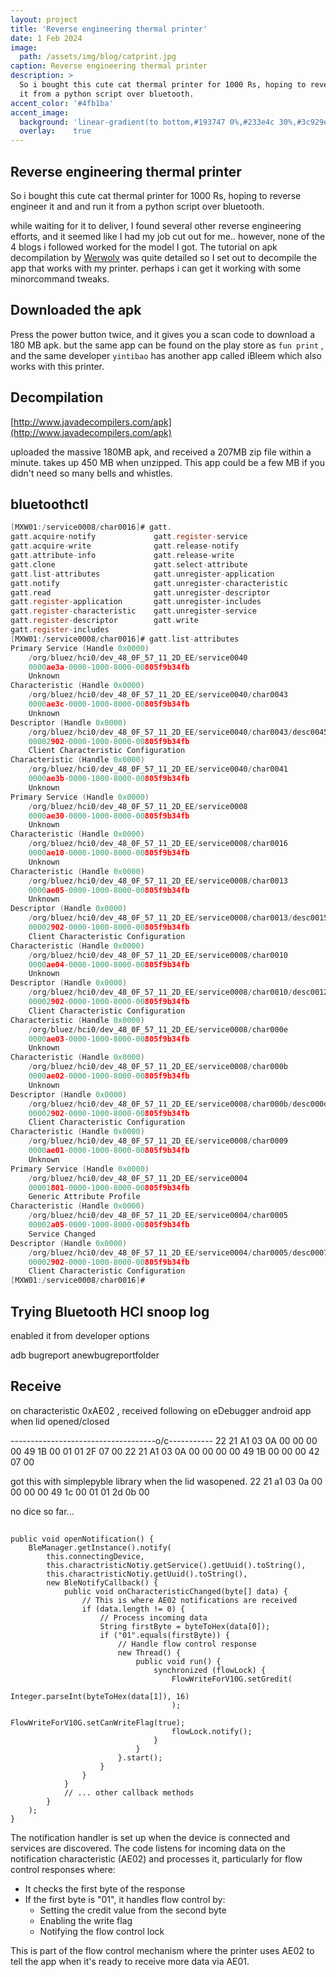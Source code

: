 ```yaml
---
layout: project
title: 'Reverse engineering thermal printer'
date: 1 Feb 2024
image: 
  path: /assets/img/blog/catprint.jpg
caption: Reverse engineering thermal printer
description: >
  So i bought this cute cat thermal printer for 1000 Rs, hoping to reverse engineer it and and run
  it from a python script over bluetooth.
accent_color: '#4fb1ba'
accent_image:
  background: 'linear-gradient(to bottom,#193747 0%,#233e4c 30%,#3c929e 50%,#d5d5d4 70%,#cdccc8 100%)'
  overlay:    true
---
```


## Reverse engineering thermal printer

So i bought this cute cat thermal printer for 1000 Rs, hoping to reverse engineer it and and run
it from a python script over bluetooth.

while waiting for it to deliver, I found several other reverse engineering efforts, and it seemed
like I had my job cut out for me..  however, none of the 4 blogs i followed worked for the model I
got. The tutorial on apk decompilation by [Werwolv](https://werwolv.net/blog/cat_printer) was quite detailed
so I set out to decompile the app that works with my printer. perhaps i can get it working with some minorcommand
tweaks.

##  Downloaded the apk 
Press the power button twice, and it gives you a scan code to download a 180 MB apk. but the same app 
can be found on the play store as `fun print` , and the same developer `yintibao` has another app called iBleem
which also works with this printer.

## Decompilation

[http://www.javadecompilers.com/apk](http://www.javadecompilers.com/apk)

uploaded the massive 180MB apk, and received a 207MB zip file within a minute. takes up 450 MB when unzipped. 
This app could be a few MB if you didn't need so many bells and whistles.


## bluetoothctl

```c
[MXW01:/service0008/char0016]# gatt.
gatt.acquire-notify             gatt.register-service
gatt.acquire-write              gatt.release-notify
gatt.attribute-info             gatt.release-write
gatt.clone                      gatt.select-attribute
gatt.list-attributes            gatt.unregister-application
gatt.notify                     gatt.unregister-characteristic
gatt.read                       gatt.unregister-descriptor
gatt.register-application       gatt.unregister-includes
gatt.register-characteristic    gatt.unregister-service
gatt.register-descriptor        gatt.write
gatt.register-includes          
[MXW01:/service0008/char0016]# gatt.list-attributes 
Primary Service (Handle 0x0000)
	/org/bluez/hci0/dev_48_0F_57_11_2D_EE/service0040
	0000ae3a-0000-1000-8000-00805f9b34fb
	Unknown
Characteristic (Handle 0x0000)
	/org/bluez/hci0/dev_48_0F_57_11_2D_EE/service0040/char0043
	0000ae3c-0000-1000-8000-00805f9b34fb
	Unknown
Descriptor (Handle 0x0000)
	/org/bluez/hci0/dev_48_0F_57_11_2D_EE/service0040/char0043/desc0045
	00002902-0000-1000-8000-00805f9b34fb
	Client Characteristic Configuration
Characteristic (Handle 0x0000)
	/org/bluez/hci0/dev_48_0F_57_11_2D_EE/service0040/char0041
	0000ae3b-0000-1000-8000-00805f9b34fb
	Unknown
Primary Service (Handle 0x0000)
	/org/bluez/hci0/dev_48_0F_57_11_2D_EE/service0008
	0000ae30-0000-1000-8000-00805f9b34fb
	Unknown
Characteristic (Handle 0x0000)
	/org/bluez/hci0/dev_48_0F_57_11_2D_EE/service0008/char0016
	0000ae10-0000-1000-8000-00805f9b34fb
	Unknown
Characteristic (Handle 0x0000)
	/org/bluez/hci0/dev_48_0F_57_11_2D_EE/service0008/char0013
	0000ae05-0000-1000-8000-00805f9b34fb
	Unknown
Descriptor (Handle 0x0000)
	/org/bluez/hci0/dev_48_0F_57_11_2D_EE/service0008/char0013/desc0015
	00002902-0000-1000-8000-00805f9b34fb
	Client Characteristic Configuration
Characteristic (Handle 0x0000)
	/org/bluez/hci0/dev_48_0F_57_11_2D_EE/service0008/char0010
	0000ae04-0000-1000-8000-00805f9b34fb
	Unknown
Descriptor (Handle 0x0000)
	/org/bluez/hci0/dev_48_0F_57_11_2D_EE/service0008/char0010/desc0012
	00002902-0000-1000-8000-00805f9b34fb
	Client Characteristic Configuration
Characteristic (Handle 0x0000)
	/org/bluez/hci0/dev_48_0F_57_11_2D_EE/service0008/char000e
	0000ae03-0000-1000-8000-00805f9b34fb
	Unknown
Characteristic (Handle 0x0000)
	/org/bluez/hci0/dev_48_0F_57_11_2D_EE/service0008/char000b
	0000ae02-0000-1000-8000-00805f9b34fb
	Unknown
Descriptor (Handle 0x0000)
	/org/bluez/hci0/dev_48_0F_57_11_2D_EE/service0008/char000b/desc000d
	00002902-0000-1000-8000-00805f9b34fb
	Client Characteristic Configuration
Characteristic (Handle 0x0000)
	/org/bluez/hci0/dev_48_0F_57_11_2D_EE/service0008/char0009
	0000ae01-0000-1000-8000-00805f9b34fb
	Unknown
Primary Service (Handle 0x0000)
	/org/bluez/hci0/dev_48_0F_57_11_2D_EE/service0004
	00001801-0000-1000-8000-00805f9b34fb
	Generic Attribute Profile
Characteristic (Handle 0x0000)
	/org/bluez/hci0/dev_48_0F_57_11_2D_EE/service0004/char0005
	00002a05-0000-1000-8000-00805f9b34fb
	Service Changed
Descriptor (Handle 0x0000)
	/org/bluez/hci0/dev_48_0F_57_11_2D_EE/service0004/char0005/desc0007
	00002902-0000-1000-8000-00805f9b34fb
	Client Characteristic Configuration
[MXW01:/service0008/char0016]# 

```


## Trying Bluetooth HCI snoop log

enabled it from developer options


adb bugreport anewbugreportfolder


## Receive

on characteristic 0xAE02 , received following on eDebugger android app when lid opened/closed

------------------------------------o/c-----------
22 21 A1 03 0A 00 00 00 00 49 1B 00 01 01 2F 07 00
22 21 A1 03 0A 00 00 00 00 49 1B 00 00 00 42 07 00

got this with simplepyble library when the lid wasopened.
22 21 a1 03 0a 00 00 00 00 49 1c 00 01 01 2d 0b 00


no dice so far...



##


```
public void openNotification() {
    BleManager.getInstance().notify(
        this.connectingDevice,
        this.charactristicNotiy.getService().getUuid().toString(), 
        this.charactristicNotiy.getUuid().toString(),
        new BleNotifyCallback() {
            public void onCharacteristicChanged(byte[] data) {
                // This is where AE02 notifications are received
                if (data.length != 0) {
                    // Process incoming data
                    String firstByte = byteToHex(data[0]);
                    if ("01".equals(firstByte)) {
                        // Handle flow control response
                        new Thread() {
                            public void run() {
                                synchronized (flowLock) {
                                    FlowWriteForV10G.setGredit(
                                        Integer.parseInt(byteToHex(data[1]), 16)
                                    );
                                    FlowWriteForV10G.setCanWriteFlag(true);
                                    flowLock.notify();
                                }
                            }
                        }.start();
                    }
                }
            }
            // ... other callback methods
        }
    );
}
```

The notification handler is set up when the device is connected and services are discovered. The code listens for incoming data on the notification characteristic (AE02) and processes it, particularly for flow control responses where:

+ It checks the first byte of the response
+ If the first byte is "01", it handles flow control by:
  + Setting the credit value from the second byte
  + Enabling the write flag
  + Notifying the flow control lock

This is part of the flow control mechanism where the printer uses AE02 to tell the app when it's ready to receive more data via AE01.
